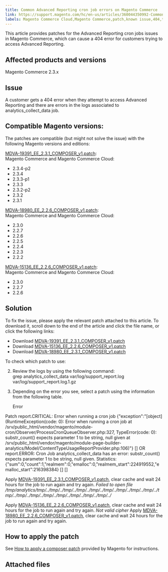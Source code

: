 ```yaml
---
title: Common Advanced Reporting cron job errors on Magento Commerce 
link: https://support.magento.com/hc/en-us/articles/360044350992-Common-Advanced-Reporting-cron-job-errors-on-Magento-Commerce-
labels: Magento Commerce Cloud,Magento Commerce,patch,known issue,404,troubleshooting,advanced reporting,2.3.x,2.3.1,2.3.4-p2
---
```


This article provides patches for the Advanced Reporting cron jobs issues in Magento Commerce, which can cause a 404 error for customers trying to access Advanced Reporting.

 Affected products and versions
------------------------------

 Magento Commerce 2.3.x

 Issue
-----

 A customer gets a 404 error when they attempt to access Advanced Reporting and there are errors in the logs associated to analytics\_collect\_data job. 

 Compatible Magento versions:
----------------------------

 The patches are compatible (but might not solve the issue) with the following Magento versions and editions:

 [MDVA-19391\_EE\_2.3.1\_COMPOSER\_v1.patch](https://support.magento.com/hc/en-us/article_attachments/360059514731/MDVA-19391_EE_2.3.1_COMPOSER_v1.patch):  
 Magento Commerce and Magento Commerce Cloud:

 
 * 2.3.4-p2
 * 2.3.4
 * 2.3.3-p1
 * 2.3.3
 * 2.3.2-p2
 * 2.3.2
 * 2.3.1
 
 [MDVA-18980\_EE\_2.2.6\_COMPOSER\_v1.patch](https://support.magento.com/hc/en-us/article_attachments/360059516831/MDVA-18980_EE_2.2.6_COMPOSER_v1.patch):  
 Magento Commerce and Magento Commerce Cloud:

 
 * 2.3.0
 * 2.2.7
 * 2.2.6
 * 2.2.5
 * 2.2.4
 * 2.2.3
 * 2.2.2
 
 [MDVA-15136\_EE\_2.2.6\_COMPOSER\_v1.patch](https://support.magento.com/hc/en-us/article_attachments/360059527331/MDVA-15136_EE_2.2.6_COMPOSER_v1.patch):  
 Magento Commerce and Magento Commerce Cloud:

 
 * 2.3.0
 * 2.2.7
 * 2.2.6
 
 **Solution**
------------

 To fix the issue, please apply the relevant patch attached to this article. To download it, scroll down to the end of the article and click the file name, or click the following links:

 
 * Download [MDVA-19391\_EE\_2.3.1\_COMPOSER\_v1.patch](https://support.magento.com/hc/en-us/article_attachments/360059514731/MDVA-19391_EE_2.3.1_COMPOSER_v1.patch) 
 * Download [MDVA-15136\_EE\_2.2.6\_COMPOSER\_v1.patch](https://support.magento.com/hc/en-us/article_attachments/360059527331/MDVA-15136_EE_2.2.6_COMPOSER_v1.patch) 
 * Download [MDVA-18980\_EE\_2.3.1\_COMPOSER\_v1.patch](https://support.magento.com/hc/en-us/article_attachments/360059516831/MDVA-18980_EE_2.2.6_COMPOSER_v1.patch) 
 
 To check which patch to use:

 
 2. Review the logs by using the following command:  
 grep analytics\_collect\_data var/log/support\_report.log var/log/support\_report.log.1.gz 
 4. Depending on the error you see, select a patch using the information from the following table.  
   
     Error

  Patch    report.CRITICAL: Error when running a cron job {"exception":"[object] (RuntimeException(code: 0): Error when running a cron job at /srv/public\_html/vendor/magento/module-cron/Observer/ProcessCronQueueObserver.php:327, TypeError(code: 0): substr\_count() expects parameter 1 to be string, null given at /srv/public\_html/vendor/magento/module-page-builder-analytics/Model/ContentTypeUsageReportProvider.php:106)"} []  OR  report.ERROR: Cron Job analytics\_collect\_data has an error: substr\_count() expects parameter 1 to be string, null given. Statistics: {"sum":0,"count":1,"realmem":0,"emalloc":0,"realmem\_start":224919552,"emalloc\_start":216398384} [] []   

  Apply [MDVA-19391\_EE\_2.3.1\_COMPOSER\_v1.patch](https://support.magento.com/hc/en-us/article_attachments/360059514731/MDVA-19391_EE_2.3.1_COMPOSER_v1.patch), clear cache and wait 24 hours for the job to run again and try again.    *Failed to open file /tmp/analytics/tmp/../tmp/../tmp/../tmp/../tmp/../tmp/../tmp/../tmp/../tmp/../tmp/../tmp/../tmp/../tmp/../tmp/../tmp/../tmp/../tmp/../* 

  Apply [MDVA-15136\_EE\_2.2.6\_COMPOSER\_v1.patch](https://support.magento.com/hc/en-us/article_attachments/360059527331/MDVA-15136_EE_2.2.6_COMPOSER_v1.patch), clear cache and wait 24 hours for the job to run again and try again.    *Not valid cipher* Apply [MDVA-18980\_EE\_2.2.6\_COMPOSER\_v1.patch](https://support.magento.com/hc/en-us/article_attachments/360059516831/MDVA-18980_EE_2.2.6_COMPOSER_v1.patch), clear cache and wait 24 hours for the job to run again and try again.     
 
 How to apply the patch
----------------------

 See [How to apply a composer patch](https://support.magento.com/hc/en-us/articles/360028367731) provided by Magento for instructions.

 Attached files
--------------

